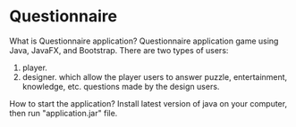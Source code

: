 # Questionnaire

What is Questionnaire application?
Questionnaire application game using Java, JavaFX, and Bootstrap. 
There are two types of users: 
1. player.
2. designer.
which allow the player users to answer puzzle, entertainment, knowledge, etc. questions made by the design users.

How to start the application?
Install latest version of java on your computer, then run "application.jar" file.
